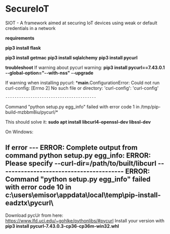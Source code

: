# SecureIoT
SIOT - A framework aimed at securing IoT devices using weak or default credentials in a network

**requirements**

**pip3 install flask**

**pip3 install getmac**
**pip3 install sqlalchemy**
**pip3 install pycurl**


**troubleshoot**
If warning about pycurl warning:
**pip3 install pycurl==7.43.0.1 --global-option="--with-nss" --upgrade**

If warning when installing pycurl:
*__main__.ConfigurationError: Could not run curl-config: [Errno 2] No such file or directory: 'curl-config': 'curl-config'
    
    ----------------------------------------
Command "python setup.py egg_info" failed with error code 1 in /tmp/pip-build-mzbbm8iu/pycurl/*

This should solve it:
**sudo apt install libcurl4-openssl-dev libssl-dev**


On Windows:

If error
---     ERROR: Complete output from command python setup.py egg_info:
    ERROR: Please specify --curl-dir=/path/to/built/libcurl
    ----------------------------------------
ERROR: Command "python setup.py egg_info" failed with error code 10 in c:\users\emisor\appdata\local\temp\pip-install-eadztx\pycurl\
 ---
 
 Download pycUr from here: https://www.lfd.uci.edu/~gohlke/pythonlibs/#pycurl
 Install your version with 
 **pip3 install pycurl-7.43.0.3-cp36-cp36m-win32.whl**
